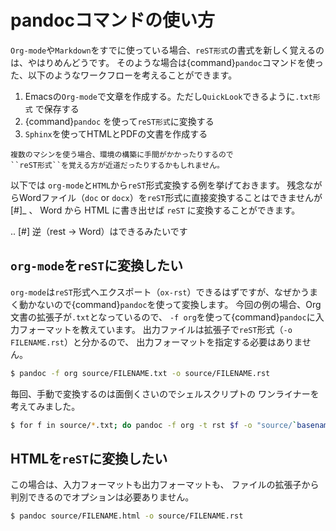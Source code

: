 # pandocコマンドの使い方

``Org-mode``や``Markdown``をすでに使っている場合、``reST形式``の書式を新しく覚えるのは、やはりめんどうです。
そのような場合は{command}`pandoc`コマンドを使った、以下のようなワークフローを考えることができます。

1. Emacsの``Org-mode``で文章を作成する。ただし``QuickLook``できるように``.txt形式`` で保存する
1. {command}`pandoc` を使って``reST形式``に変換する
1. ``Sphinx``を使ってHTMLとPDFの文書を作成する

```{caution}
複数のマシンを使う場合、環境の構築に手間がかかったりするので
``reST形式``を覚える方が近道だったりするかもしれません。
```

以下では ``org-mode``と``HTML``から``reST``形式変換する例を挙げておきます。
残念ながらWordファイル（``doc`` or ``docx``）を``reST``形式に直接変換することはできませんが [#]_ 、
Word から HTML に書き出せば ``reST`` に変換することができます。

.. [#]
   逆（rest -> Word）はできるみたいです

## ``org-mode``を``reST``に変換したい

``org-mode``は``reST``形式へエクスポート（``ox-rst``）できるはずですが、なぜかうまく動かないので{command}`pandoc`を使って変換します。
今回の例の場合、Org文書の拡張子が``.txt``となっているので、
``-f org``を使って{command}`pandoc`に入力フォーマットを教えています。
出力ファイルは拡張子で``reST``形式（``-o FILENAME.rst``）と分かるので、
出力フォーマットを指定する必要はありません。

```bash
$ pandoc -f org source/FILENAME.txt -o source/FILENAME.rst
```

毎回、手動で変換するのは面倒くさいのでシェルスクリプトの
ワンライナーを考えてみました。

```bash
$ for f in source/*.txt; do pandoc -f org -t rst $f -o "source/`basename $f .txt`.rst"; done
```

## HTMLを``reST``に変換したい

この場合は、入力フォーマットも出力フォーマットも、
ファイルの拡張子から判別できるのでオプションは必要ありません。

```bash
$ pandoc source/FILENAME.html -o source/FILENAME.rst
```
